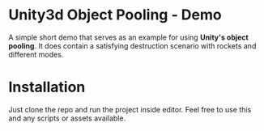 # Unity3d Object Pooling - Demo

A simple short demo that serves as an example for using **Unity's object pooling**.
It does contain a satisfying destruction scenario with rockets and different modes.

# Installation
Just clone the repo and run the project inside editor. Feel free to use this and
any scripts or assets available. 

